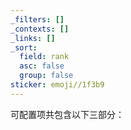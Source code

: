 ```yaml
---
_filters: []
_contexts: []
_links: []
_sort:
  field: rank
  asc: false
  group: false
sticker: emoji//1f3b9
---
```

可配置项共包含以下三部分：